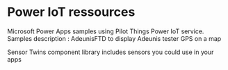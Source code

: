 # Power IoT ressources
Microsoft Power Apps samples using Pilot Things Power IoT service.
Samples description :
AdeunisFTD to display Adeunis tester GPS on a map

Sensor Twins component library includes sensors you could use in your apps


